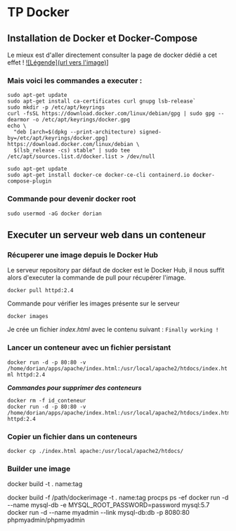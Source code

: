 # TP Docker

## Installation de Docker et Docker-Compose

Le mieux est d'aller directement consulter la page de docker dédié a cet effet !  [![Légende](url vers l'image)](https://docs.docker.com/engine/install/ubuntu/)]

### Mais voici les commandes a executer :

```
sudo apt-get update
sudo apt-get install ca-certificates curl gnupg lsb-release`
sudo mkdir -p /etc/apt/keyrings
curl -fsSL https://download.docker.com/linux/debian/gpg | sudo gpg --dearmor -o /etc/apt/keyrings/docker.gpg
echo \
  "deb [arch=$(dpkg --print-architecture) signed-by=/etc/apt/keyrings/docker.gpg] https://download.docker.com/linux/debian \
  $(lsb_release -cs) stable" | sudo tee /etc/apt/sources.list.d/docker.list > /dev/null

sudo apt-get update
sudo apt-get install docker-ce docker-ce-cli containerd.io docker-compose-plugin
```

### Commande pour devenir docker root
```sudo usermod -aG docker dorian```


## Executer un serveur web dans un conteneur

### Récuperer une image depuis le Docker Hub

Le serveur repository par défaut de docker est le Docker Hub, il nous suffit alors d'executer la commande de pull pour récupérer l'image.

```docker pull httpd:2.4```

Commande pour vérifier les images présente sur le serveur

```docker images```

Je crée un fichier *index.html* avec le contenu suivant : `Finally working !`

### Lancer un conteneur avec un fichier persistant


```docker run -d -p 80:80 -v /home/dorian/apps/apache/index.html:/usr/local/apache2/htdocs/index.html httpd:2.4```


**_Commandes pour supprimer des conteneurs_**
```
docker rm -f id_conteneur
docker run -d -p 80:80 -v /home/dorian/apps/apache/index.html:/usr/local/apache2/htdocs/index.html httpd:2.4
```

### Copier un fichier dans un conteneurs

```docker cp ./index.html apache:/usr/local/apache2/htdocs/```


### Builder une image


docker build -t . name:tag

docker build -f /path/dockerimage -t . name:tag
procps
ps -ef
docker run -d --name mysql-db -e MYSQL_ROOT_PASSWORD=password mysql:5.7
docker run -d --name myadmin --link mysql-db:db -p 8080:80 phpmyadmin/phpmyadmin